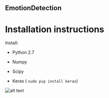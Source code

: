 ## EmotionDetection
# Installation instructions

Install: 
* Python 2.7
* Numpy

* Scipy
* Keras ( ``` sudo pip install keras ```)

![alt text](http://imgur.com/a/haC3H.jpg)
